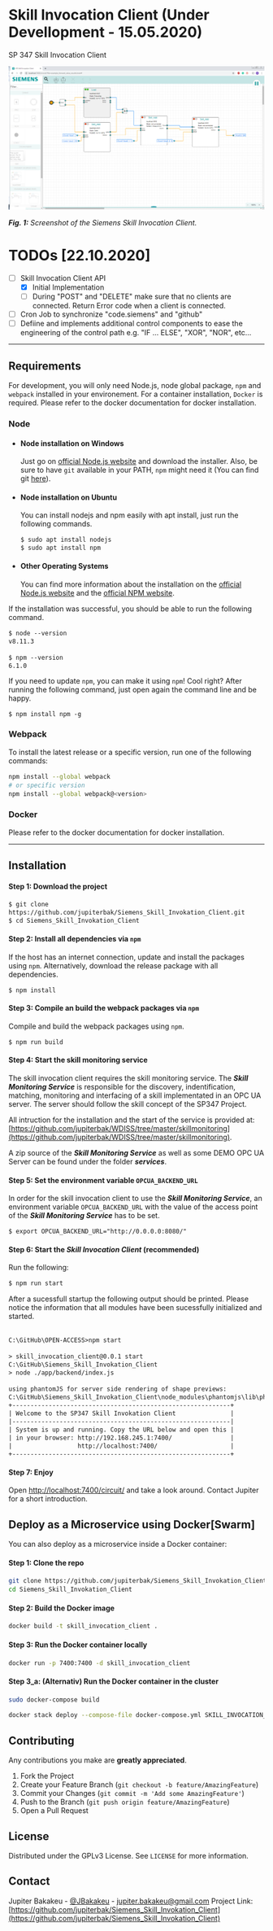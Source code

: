 # Skill Invocation Client (Under Devellopment - 15.05.2020)

SP 347 Skill Invocation Client

[![](/app/frontend/circuit/images/Screenshot_Skill_Invocation_Client.PNG)](http://www.youtube.com/watch?v=AX0XKIXNPGM "Skill Invocation Client")

***Fig. 1:*** *Screenshot of the Siemens Skill Invocation Client.* 

# TODOs [22.10.2020]

- [ ] Skill Invocation Client API
  - [x] Initial Implementation
  - [ ] During "POST" and "DELETE" make sure that no clients are connected. Return Error code when a client is connected.
- [ ] Cron Job to synchronize "code.siemens" and "github"
- [ ] Defiine and implements additional control components to ease the engineering of the control path e.g. "IF ... ELSE", "XOR", "NOR", etc...

---
## Requirements

For development, you will only need Node.js, node global package, `npm` and `webpack` installed in your environement.
For a container installation, `Docker` is required. Please refer to the docker documentation for docker installation.

### Node
- #### Node installation on Windows

  Just go on [official Node.js website](https://nodejs.org/) and download the installer.
Also, be sure to have `git` available in your PATH, `npm` might need it (You can find git [here](https://git-scm.com/)).

- #### Node installation on Ubuntu

  You can install nodejs and npm easily with apt install, just run the following commands.

      $ sudo apt install nodejs
      $ sudo apt install npm

- #### Other Operating Systems
  You can find more information about the installation on the [official Node.js website](https://nodejs.org/) and the [official NPM website](https://npmjs.org/).

If the installation was successful, you should be able to run the following command.

    $ node --version
    v8.11.3

    $ npm --version
    6.1.0

If you need to update `npm`, you can make it using `npm`! Cool right? After running the following command, just open again the command line and be happy.

    $ npm install npm -g

### Webpack
To install the latest release or a specific version, run one of the following commands:

```bash
npm install --global webpack
# or specific version
npm install --global webpack@<version>
```

### Docker
Please refer to the docker documentation for docker installation.

---
## Installation

#### Step 1: Download the project

    $ git clone https://github.com/jupiterbak/Siemens_Skill_Invokation_Client.git
    $ cd Siemens_Skill_Invokation_Client

#### Step 2: Install all  dependencies via `npm`
If the host has an internet connection, update and install the packages using `npm`. Alternatively, download the release package with all dependencies.

```
$ npm install
```

#### Step 3: Compile an build the webpack packages via `npm`
Compile and build the webpack packages using `npm`. 

```
$ npm run build
```

#### Step 4: Start the skill monitoring service
The skill invocation client requires the skill monitoring service. The ***Skill Monitoring Service*** is responsible for the discovery, indentification, matching, monitoring and interfacing of a skill implementated in an OPC UA server. The server should follow the skill concept of the SP347 Project.

All intruction for the installation and the start of the service is provided at: [https://github.com/jupiterbak/WDISS/tree/master/skillmonitoring](https://github.com/jupiterbak/WDISS/tree/master/skillmonitoring).

A zip source of the ***Skill Monitoring Service*** as well as some DEMO OPC UA Server can be found under the folder ***services***.

#### Step 5: Set the environment variable `OPCUA_BACKEND_URL`

In order for the skill invocation client to use the  ***Skill Monitoring Service***, an environment variable  `OPCUA_BACKEND_URL` with the value of the access point of the ***Skill Monitoring Service*** has to be set.

```
$ export OPCUA_BACKEND_URL="http://0.0.0.0:8080/" 
```
#### Step 6: Start the ***Skill Invocation Client*** (recommended)

Run the following:

```bash
$ npm run start
```
After a sucessfull startup the following output should be printed. Please notice the information that all modules have been sucessfully initialized and started.

```console

C:\GitHub\OPEN-ACCESS>npm start

> skill_invocation_client@0.0.1 start C:\GitHub\Siemens_Skill_Invokation_Client
> node ./app/backend/index.js

using phantomJS for server side rendering of shape previews: C:\GitHub\Siemens_Skill_Invokation_Client\node_modules\phantomjs\lib\phantom\bin\phantomjs.exe
+------------------------------------------------------------+
| Welcome to the SP347 Skill Invokation Client               |
|------------------------------------------------------------|
| System is up and running. Copy the URL below and open this |
| in your browser: http://192.168.245.1:7400/                |
|                  http://localhost:7400/                    |
+------------------------------------------------------------+

```

#### Step 7: Enjoy

Open [http://localhost:7400/circuit/](http://localhost:7400/circuit/) and take a look around. Contact Jupiter for a short introduction.

<!-- DOCKER INSTALLATION -->
## Deploy as a Microservice using Docker[Swarm]

You can also deploy as a microservice inside a Docker container:

#### Step 1: Clone the repo

```bash
git clone https://github.com/jupiterbak/Siemens_Skill_Invokation_Client.git
cd Siemens_Skill_Invokation_Client
```

#### Step 2: Build the Docker image

```bash
docker build -t skill_invocation_client .
```

#### Step 3: Run the Docker container locally

```bash
docker run -p 7400:7400 -d skill_invocation_client
```

#### Step 3_a: (Alternativ) Run the Docker container in the cluster

```bash
sudo docker-compose build
```

```bash
docker stack deploy --compose-file docker-compose.yml SKILL_INVOCATION_CLIENT_STACK
```

<!-- CONTRIBUTING -->
## Contributing

Any contributions you make are **greatly appreciated**.

1. Fork the Project
2. Create your Feature Branch (`git checkout -b feature/AmazingFeature`)
3. Commit your Changes (`git commit -m 'Add some AmazingFeature'`)
4. Push to the Branch (`git push origin feature/AmazingFeature`)
5. Open a Pull Request

<!-- LICENSE -->
## License

Distributed under the GPLv3 License. See `LICENSE` for more information.

<!-- CONTACT -->
## Contact

Jupiter Bakakeu - [@JBakakeu](https://twitter.com/JBakakeu) - jupiter.bakakeu@gmail.com
Project Link: [https://github.com/jupiterbak/Siemens_Skill_Invokation_Client](https://github.com/jupiterbak/Siemens_Skill_Invokation_Client)